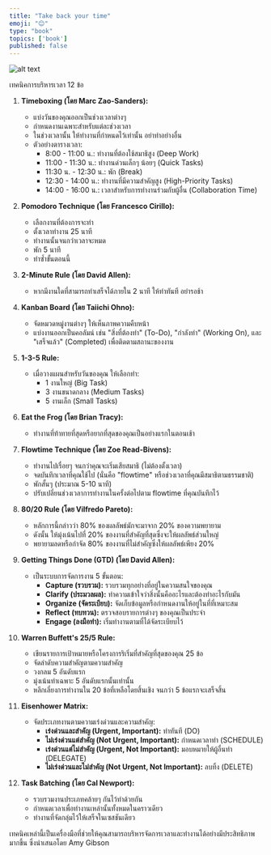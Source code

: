 ```yaml
---
title: "Take back your time"
emoji: "😊"
type: "book" 
topics: ['book']
published: false
---
```


![alt text](/images/take-back-your-time.png)

เทคนิคการบริหารเวลา 12 ข้อ

1.  **Timeboxing (โดย Marc Zao-Sanders):**
    *   แบ่งวันของคุณออกเป็นช่วงเวลาต่างๆ
    *   กำหนดงานเฉพาะสำหรับแต่ละช่วงเวลา
    *   ในช่วงเวลานั้น ให้ทำงานที่กำหนดไว้เท่านั้น อย่าทำอย่างอื่น
    *   ตัวอย่างตารางเวลา:
        *   8:00 - 11:00 น.: ทำงานที่ต้องใช้สมาธิสูง (Deep Work)
        *   11:00 - 11:30 น.: ทำงานด่วนเล็กๆ น้อยๆ (Quick Tasks)
        *   11:30 น. - 12:30 น.: พัก (Break)
        *   12:30 - 14:00 น.: ทำงานที่มีความสำคัญสูง (High-Priority Tasks)
        *   14:00 - 16:00 น.: เวลาสำหรับการทำงานร่วมกับผู้อื่น (Collaboration Time)

2.  **Pomodoro Technique (โดย Francesco Cirillo):**
    *   เลือกงานที่ต้องการจะทำ
    *   ตั้งเวลาทำงาน 25 นาที
    *   ทำงานนั้นจนกว่าเวลาจะหมด
    *   พัก 5 นาที
    *   ทำซ้ำขั้นตอนนี้

3.  **2-Minute Rule (โดย David Allen):**
    *   หากมีงานใดที่สามารถทำเสร็จได้ภายใน 2 นาที ให้ทำทันที อย่ารอช้า

4.  **Kanban Board (โดย Taiichi Ohno):**
    *   จัดหมวดหมู่งานต่างๆ ให้เห็นภาพความคืบหน้า
    *   แบ่งงานออกเป็นคอลัมน์ เช่น "สิ่งที่ต้องทำ" (To-Do), "กำลังทำ" (Working On), และ "เสร็จแล้ว" (Completed) เพื่อติดตามสถานะของงาน

5.  **1-3-5 Rule:**
    *   เมื่อวางแผนสำหรับวันของคุณ ให้เลือกทำ:
        *   1 งานใหญ่ (Big Task)
        *   3 งานขนาดกลาง (Medium Tasks)
        *   5 งานเล็ก (Small Tasks)

6.  **Eat the Frog (โดย Brian Tracy):**
    *   ทำงานที่ท้าทายที่สุดหรือยากที่สุดของคุณเป็นอย่างแรกในตอนเช้า

7.  **Flowtime Technique (โดย Zoe Read-Bivens):**
    *   ทำงานไปเรื่อยๆ จนกว่าคุณจะเริ่มเสียสมาธิ (ไม่ต้องตั้งเวลา)
    *   จดบันทึกเวลาที่คุณใช้ไป (นั่นคือ "flowtime" หรือช่วงเวลาที่คุณมีสมาธิตามธรรมชาติ)
    *   พักสั้นๆ (ประมาณ 5-10 นาที)
    *   ปรับเปลี่ยนช่วงเวลาการทำงานในครั้งต่อไปตาม flowtime ที่คุณบันทึกไว้

8.  **80/20 Rule (โดย Vilfredo Pareto):**
    *   หลักการนี้กล่าวว่า 80% ของผลลัพธ์มักจะมาจาก 20% ของความพยายาม
    *   ดังนั้น ให้มุ่งเน้นไปที่ 20% ของงานที่สำคัญที่สุดซึ่งจะให้ผลลัพธ์ส่วนใหญ่
    *   พยายามลดหรือกำจัด 80% ของงานที่ไม่สำคัญซึ่งให้ผลลัพธ์เพียง 20%

9.  **Getting Things Done (GTD) (โดย David Allen):**
    *   เป็นระบบการจัดการงาน 5 ขั้นตอน:
        *   **Capture (รวบรวม):** รวบรวมทุกอย่างที่อยู่ในความสนใจของคุณ
        *   **Clarify (ประมวลผล):** ทำความเข้าใจว่าสิ่งนั้นคืออะไรและต้องทำอะไรกับมัน
        *   **Organize (จัดระเบียบ):** จัดเก็บข้อมูลหรือกำหนดงานให้อยู่ในที่ที่เหมาะสม
        *   **Reflect (ทบทวน):** ตรวจสอบรายการต่างๆ ของคุณเป็นประจำ
        *   **Engage (ลงมือทำ):** เริ่มทำงานตามที่ได้จัดระเบียบไว้

10. **Warren Buffett's 25/5 Rule:**
    *   เขียนรายการเป้าหมายหรือโครงการริเริ่มที่สำคัญที่สุดของคุณ 25 ข้อ
    *   จัดลำดับความสำคัญตามความสำคัญ
    *   วงกลม 5 อันดับแรก
    *   มุ่งเน้นทำเฉพาะ 5 อันดับแรกนั้นเท่านั้น
    *   หลีกเลี่ยงการทำงานใน 20 ข้อที่เหลือโดยสิ้นเชิง จนกว่า 5 ข้อแรกจะเสร็จสิ้น

11. **Eisenhower Matrix:**
    *   จัดประเภทงานตามความเร่งด่วนและความสำคัญ:
        *   **เร่งด่วนและสำคัญ (Urgent, Important):** ทำทันที (DO)
        *   **ไม่เร่งด่วนแต่สำคัญ (Not Urgent, Important):** กำหนดเวลาทำ (SCHEDULE)
        *   **เร่งด่วนแต่ไม่สำคัญ (Urgent, Not Important):** มอบหมายให้ผู้อื่นทำ (DELEGATE)
        *   **ไม่เร่งด่วนและไม่สำคัญ (Not Urgent, Not Important):** ลบทิ้ง (DELETE)

12. **Task Batching (โดย Cal Newport):**
    *   รวบรวมงานประเภทคล้ายๆ กันไว้ทำด้วยกัน
    *   กำหนดเวลาเพื่อทำงานเหล่านั้นทั้งหมดในคราวเดียว
    *   ทำงานที่จัดกลุ่มไว้ให้เสร็จในเซสชันเดียว

เทคนิคเหล่านี้เป็นเครื่องมือที่ช่วยให้คุณสามารถบริหารจัดการเวลาและทำงานได้อย่างมีประสิทธิภาพมากขึ้น ซึ่งนำเสนอโดย Amy Gibson
